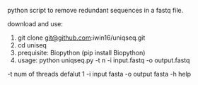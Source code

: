 python script to remove redundant sequences in a fastq file.

download and use: 
1) git clone git@github.com:iwin16/uniqseq.git
2) cd uniseq
3) prequisite:  Biopython (pip install Biopython)
4) usage: python uniqseq.py -t n -i input.fastq -o output.fastq

-t num of threads defalut 1
-i input fasta
-o output fasta
-h help
